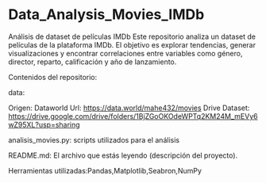 # Data_Analysis_Movies_IMDb

Análisis de dataset de películas IMDb
Este repositorio analiza un dataset de películas de la plataforma IMDb. El objetivo es explorar tendencias, generar visualizaciones y encontrar correlaciones entre variables como género, director, reparto, calificación y año de lanzamiento.

Contenidos del repositorio:

data:



  Origen: Dataworld Url: https://data.world/mahe432/movies
  Drive Dataset: https://drive.google.com/drive/folders/1BjZGoOKOdeWPTq2KM24M_mEVy6wZ95XL?usp=sharing

analisis_movies.py: scripts utilizados para el análisis 

README.md: El archivo que estás leyendo (descripción del proyecto).

Herramientas utilizadas:Pandas,Matplotlib,Seabron,NumPy


